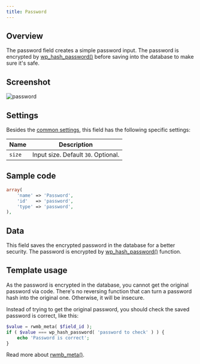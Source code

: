 ```yaml
---
title: Password
---
```


## Overview

The password field creates a simple password input. The password is encrypted by [wp_hash_password()](https://codex.wordpress.org/Function_Reference/wp_hash_password) before saving into the database to make sure it's safe.

## Screenshot

![password](https://i.imgur.com/xozZVMx.png)

## Settings

Besides the [common settings](/field-settings/), this field has the following specific settings:

Name | Description
--- | ---
`size` | Input size. Default `30`. Optional.

## Sample code

```php
array(
    'name' => 'Password',
    'id'   => 'password',
    'type' => 'password',
),
```

## Data

This field saves the encrypted password in the database for a better security. The password is encrypted by [wp_hash_password()](https://codex.wordpress.org/Function_Reference/wp_hash_password) function.

## Template usage

As the password is encrypted in the database, you cannot get the original password via code. There's no reversing function that can turn a password hash into the original one. Otherwise, it will be insecure.

Instead of trying to get the original password, you should check the saved password is correct, like this:

```php
$value = rwmb_meta( $field_id );
if ( $value === wp_hash_password( 'password to check' ) ) {
    echo 'Password is correct';
}
```

Read more about [rwmb_meta()](/rwmb-meta/).
